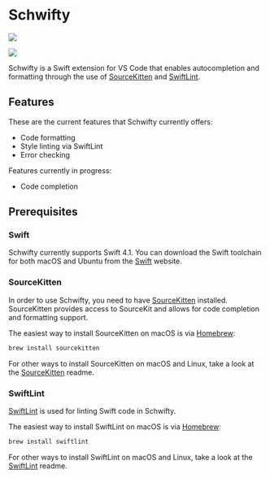 # Schwifty

![](https://travis-ci.com/nerdenough/schwifty.svg?branch=master)

![](https://i.goodenough.nz/schwifty.gif)

Schwifty is a Swift extension for VS Code that enables autocompletion and formatting through the
use of [SourceKitten][1] and [SwiftLint][2].

## Features

These are the current features that Schwifty currently offers:

- Code formatting
- Style linting via SwiftLint
- Error checking

Features currently in progress:

- Code completion

## Prerequisites

### Swift

Schwifty currently supports Swift 4.1. You can download the Swift toolchain for both macOS and
Ubuntu from the [Swift][4] website.

### SourceKitten

In order to use Schwifty, you need to have [SourceKitten][1] installed. SourceKitten provides
access to SourceKit and allows for code completion and formatting support.

The easiest way to install SourceKitten on macOS is via [Homebrew][3]:

```bash
brew install sourcekitten
```

For other ways to install SourceKitten on macOS and Linux, take a look at the [SourceKitten][1]
readme.

### SwiftLint

[SwiftLint][2] is used for linting Swift code in Schwifty.

The easiest way to install SwiftLint on macOS is via [Homebrew][3]:

```bash
brew install swiftlint
```

For other ways to install SwiftLint on macOS and Linux, take a look at the [SwiftLint][2]
readme.

[1]: https://github.com/jpsim/SourceKitten
[2]: https://github.com/realm/SwiftLint
[3]: https://brew.sh
[4]: https://swift.org/download/
